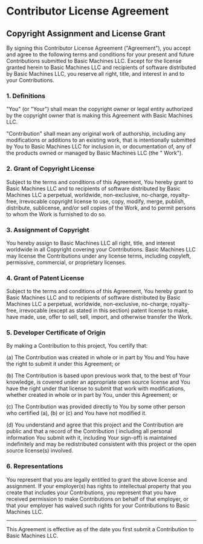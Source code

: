 # Contributor License Agreement

## Copyright Assignment and License Grant

By signing this Contributor License Agreement ("Agreement"), you accept and agree to the following terms and conditions
for your present and future Contributions submitted
to Basic Machines LLC. Except for the license granted herein to Basic Machines LLC and recipients of software
distributed by Basic Machines LLC, you reserve all right,
title, and interest in and to your Contributions.

### 1. Definitions

"You" (or "Your") shall mean the copyright owner or legal entity authorized by the copyright owner that is making this
Agreement with Basic Machines LLC.

"Contribution" shall mean any original work of authorship, including any modifications or additions to an existing work,
that is intentionally submitted by You to Basic
Machines LLC for inclusion in, or documentation of, any of the products owned or managed by Basic Machines LLC (the "
Work").

### 2. Grant of Copyright License

Subject to the terms and conditions of this Agreement, You hereby grant to Basic Machines LLC and to recipients of
software distributed by Basic Machines LLC a perpetual,
worldwide, non-exclusive, no-charge, royalty-free, irrevocable copyright license to use, copy, modify, merge, publish,
distribute, sublicense, and/or sell copies of the
Work, and to permit persons to whom the Work is furnished to do so.

### 3. Assignment of Copyright

You hereby assign to Basic Machines LLC all right, title, and interest worldwide in all Copyright covering your
Contributions. Basic Machines LLC may license the
Contributions under any license terms, including copyleft, permissive, commercial, or proprietary licenses.

### 4. Grant of Patent License

Subject to the terms and conditions of this Agreement, You hereby grant to Basic Machines LLC and to recipients of
software distributed by Basic Machines LLC a perpetual,
worldwide, non-exclusive, no-charge, royalty-free, irrevocable (except as stated in this section) patent license to
make, have made, use, offer to sell, sell, import, and
otherwise transfer the Work.

### 5. Developer Certificate of Origin

By making a Contribution to this project, You certify that:

(a) The Contribution was created in whole or in part by You and You have the right to submit it under this Agreement; or

(b) The Contribution is based upon previous work that, to the best of Your knowledge, is covered under an appropriate
open source license and You have the right under that
license to submit that work with modifications, whether created in whole or in part by You, under this Agreement; or

(c) The Contribution was provided directly to You by some other person who certified (a), (b) or (c) and You have not
modified it.

(d) You understand and agree that this project and the Contribution are public and that a record of the Contribution (
including all personal information You submit with
it, including Your sign-off) is maintained indefinitely and may be redistributed consistent with this project or the
open source license(s) involved.

### 6. Representations

You represent that you are legally entitled to grant the above license and assignment. If your employer(s) has rights to
intellectual property that you create that
includes your Contributions, you represent that you have received permission to make Contributions on behalf of that
employer, or that your employer has waived such rights
for your Contributions to Basic Machines LLC.

---

This Agreement is effective as of the date you first submit a Contribution to Basic Machines LLC.
